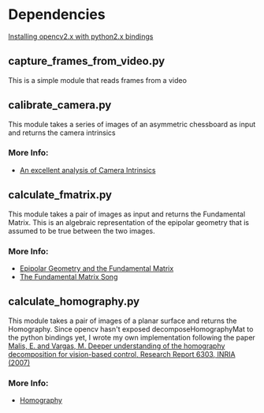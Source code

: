# Dependencies
[Installing opencv2.x with python2.x bindings](https://gist.github.com/kevin-george/955e1d20d2305dbe3b1e8e6675230268)

## capture_frames_from_video.py
This is a simple module that reads frames from a video

## calibrate_camera.py
This module takes a series of images of an asymmetric chessboard as input and returns the camera intrinsics  
### More Info:
* [An excellent analysis of Camera Intrinsics](https://ksimek.github.io/2013/08/13/intrinsic/)

## calculate_fmatrix.py
This module takes a pair of images as input and returns the Fundamental Matrix. This is an algebraic representation of 
the epipolar geometry that is assumed to be true between the two images. 
### More Info:
* [Epipolar Geometry and the Fundamental Matrix](http://www.robots.ox.ac.uk/~vgg/hzbook/hzbook1/HZepipolar.pdf)     
* [The Fundamental Matrix Song](http://danielwedge.com/fmatrix/)

## calculate_homography.py
This module takes a pair of images of a planar surface and returns the Homography. Since opencv hasn't exposed decomposeHomographyMat to the python bindings yet, I wrote my own implementation following the paper [Malis, E. and Vargas, M. Deeper understanding of the homography decomposition for vision-based control, Research Report 6303, INRIA (2007)](https://hal.archives-ouvertes.fr/file/index/docid/174739/filename/RR-6303.pdf)
### More Info:
* [Homography](http://people.scs.carleton.ca/~c_shu/Courses/comp4900d/notes/homography.pdf)
